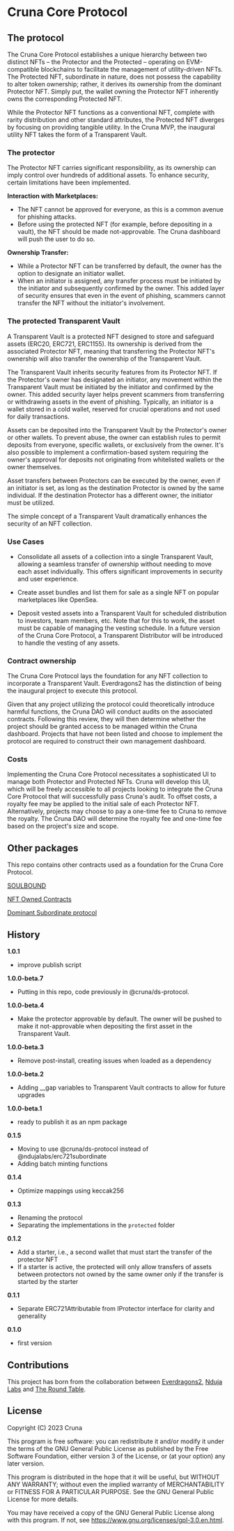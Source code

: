 # Cruna Core Protocol

## The protocol

The Cruna Core Protocol establishes a unique hierarchy between two distinct NFTs – the Protector and the Protected – operating on EVM-compatible blockchains to facilitate the management of utility-driven NFTs. The Protected NFT, subordinate in nature, does not possess the capability to alter token ownership; rather, it derives its ownership from the dominant Protector NFT. Simply put, the wallet owning the Protector NFT inherently owns the corresponding Protected NFT.

While the Protector NFT functions as a conventional NFT, complete with rarity distribution and other standard attributes, the Protected NFT diverges by focusing on providing tangible utility. In the Cruna MVP, the inaugural utility NFT takes the form of a Transparent Vault.

### The protector

The Protector NFT carries significant responsibility, as its ownership can imply control over hundreds of additional assets. To enhance security, certain limitations have been implemented.

**Interaction with Marketplaces:**

- The NFT cannot be approved for everyone, as this is a common avenue for phishing attacks.
- Before using the protected NFT (for example, before depositing in a vault), the NFT should be made not-approvable. The Cruna dashboard will push the user to do so.

**Ownership Transfer:**

- While a Protector NFT can be transferred by default, the owner has the option to designate an initiator wallet.
- When an initiator is assigned, any transfer process must be initiated by the initiator and subsequently confirmed by the owner. This added layer of security ensures that even in the event of phishing, scammers cannot transfer the NFT without the initiator's involvement.

### The protected Transparent Vault

A Transparent Vault is a protected NFT designed to store and safeguard assets (ERC20, ERC721, ERC1155). Its ownership is derived from the associated Protector NFT, meaning that transferring the Protector NFT's ownership will also transfer the ownership of the Transparent Vault.

The Transparent Vault inherits security features from its Protector NFT. If the Protector's owner has designated an initiator, any movement within the Transparent Vault must be initiated by the initiator and confirmed by the owner. This added security layer helps prevent scammers from transferring or withdrawing assets in the event of phishing. Typically, an initiator is a wallet stored in a cold wallet, reserved for crucial operations and not used for daily transactions.

Assets can be deposited into the Transparent Vault by the Protector's owner or other wallets. To prevent abuse, the owner can establish rules to permit deposits from everyone, specific wallets, or exclusively from the owner. It's also possible to implement a confirmation-based system requiring the owner's approval for deposits not originating from whitelisted wallets or the owner themselves.

Asset transfers between Protectors can be executed by the owner, even if an initiator is set, as long as the destination Protector is owned by the same individual. If the destination Protector has a different owner, the initiator must be utilized.

The simple concept of a Transparent Vault dramatically enhances the security of an NFT collection.

### Use Cases

- Consolidate all assets of a collection into a single Transparent Vault, allowing a seamless transfer of ownership without needing to move each asset individually. This offers significant improvements in security and user experience.

- Create asset bundles and list them for sale as a single NFT on popular marketplaces like OpenSea.

- Deposit vested assets into a Transparent Vault for scheduled distribution to investors, team members, etc. Note that for this to work, the asset must be capable of managing the vesting schedule. In a future version of the Cruna Core Protocol, a Transparent Distributor will be introduced to handle the vesting of any assets.

### Contract ownership

The Cruna Core Protocol lays the foundation for any NFT collection to incorporate a Transparent Vault. Everdragons2 has the distinction of being the inaugural project to execute this protocol.

Given that any project utilizing the protocol could theoretically introduce harmful functions, the Cruna DAO will conduct audits on the associated contracts. Following this review, they will then determine whether the project should be granted access to be managed within the Cruna dashboard. Projects that have not been listed and choose to implement the protocol are required to construct their own management dashboard.

### Costs

Implementing the Cruna Core Protocol necessitates a sophisticated UI to manage both Protector and Protected NFTs. Cruna will develop this UI, which will be freely accessible to all projects looking to integrate the Cruna Core Protocol that will successfully pass Cruna's audit. To offset costs, a royalty fee may be applied to the initial sale of each Protector NFT. Alternatively, projects may choose to pay a one-time fee to Cruna to remove the royalty. The Cruna DAO will determine the royalty fee and one-time fee based on the project's size and scope.

## Other packages

This repo contains other contracts used as a foundation for the Cruna Core Protocol.

[SOULBOUND](https://github.com/cruna-cc/cruna-protocol/blob/main/SOULBOUND.md)

[NFT Owned Contracts](https://github.com/cruna-cc/cruna-protocol/blob/main/NFT_OWNED.md)

[Dominant Subordinate protocol](https://github.com/cruna-cc/cruna-protocol/blob/main/DOMINANT_SUBORDINATE.md)

## History

**1.0.1**

- improve publish script

**1.0.0-beta.7**

- Putting in this repo, code previously in @cruna/ds-protocol.

**1.0.0-beta.4**

- Make the protector approvable by default. The owner will be pushed to make it not-approvable when depositing the first asset in the Transparent Vault.

**1.0.0-beta.3**

- Remove post-install, creating issues when loaded as a dependency

**1.0.0-beta.2**

- Adding \_\_gap variables to Transparent Vault contracts to allow for future upgrades

**1.0.0-beta.1**

- ready to publish it as an npm package

**0.1.5**

- Moving to use @cruna/ds-protocol instead of @ndujalabs/erc721subordinate
- Adding batch minting functions

**0.1.4**

- Optimize mappings using keccak256

**0.1.3**

- Renaming the protocol
- Separating the implementations in the `protected` folder

**0.1.2**

- Add a starter, i.e., a second wallet that must start the transfer of the protector NFT
- If a starter is active, the protected will only allow transfers of assets between protectors not owned by the same owner only if the transfer is started by the starter

**0.1.1**

- Separate ERC721Attributable from IProtector interface for clarity and generality

**0.1.0**

- first version

## Contributions

This project has born from the collaboration between [Everdragons2](https://everdragons2.com), [Nduja Labs](https://ndujalabs.com) and [The Round Table](https://trt.gg).

## License

Copyright (C) 2023 Cruna

This program is free software: you can redistribute it and/or modify
it under the terms of the GNU General Public License as published by
the Free Software Foundation, either version 3 of the License, or
(at your option) any later version.

This program is distributed in the hope that it will be useful,
but WITHOUT ANY WARRANTY; without even the implied warranty of
MERCHANTABILITY or FITNESS FOR A PARTICULAR PURPOSE. See the
GNU General Public License for more details.

You may have received a copy of the GNU General Public License
along with this program. If not,
see <https://www.gnu.org/licenses/gpl-3.0.en.html>.
